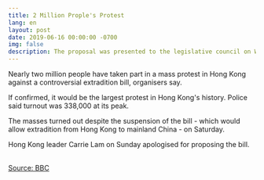 ```yaml
---
title: 2 Million Prople's Protest
lang: en
layout: post
date: 2019-06-16 00:00:00 -0700
img: false
description: The proposal was presented to the legislative council on Wednesday and the law is expected to be passed later this year
---
```


Nearly two million people have taken part in a mass protest in Hong Kong against a controversial extradition bill, organisers say.

If confirmed, it would be the largest protest in Hong Kong's history. Police said turnout was 338,000 at its peak.

The masses turned out despite the suspension of the bill - which would allow extradition from Hong Kong to mainland China - on Saturday.

Hong Kong leader Carrie Lam on Sunday apologised for proposing the bill.

<br>[Source: BBC](https://www.bbc.com/news/world-asia-china-48656471)